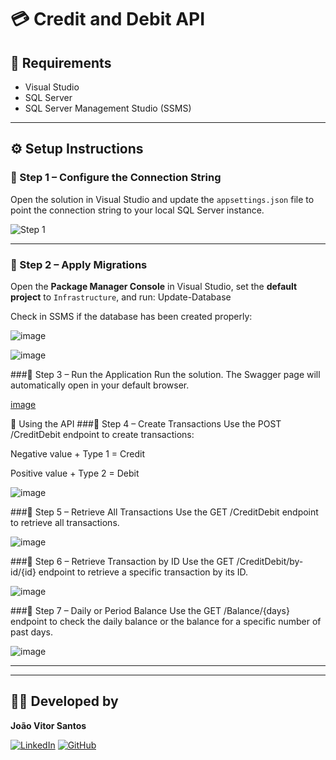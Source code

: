 # 💳 Credit and Debit API

## 🧰 Requirements

- Visual Studio  
- SQL Server  
- SQL Server Management Studio (SSMS)

---

## ⚙️ Setup Instructions

### 🔹 Step 1 – Configure the Connection String

Open the solution in Visual Studio and update the `appsettings.json` file to point the connection string to your local SQL Server instance.

![Step 1](https://github.com/joaovtrsantos/CreditoDebitoAPI/assets/57101445/d0cf6919-64f8-403c-a2b2-89d08b2e2b49)

---

### 🔹 Step 2 – Apply Migrations

Open the **Package Manager Console** in Visual Studio, set the **default project** to `Infrastructure`, and run: Update-Database

Check in SSMS if the database has been created properly:

![image](https://github.com/user-attachments/assets/49524bc5-9a17-49b6-9f5d-fd270edb7945)

![image](https://github.com/user-attachments/assets/bb9b63ec-e555-44fa-9fff-598d51c0a569)

###🔹 Step 3 – Run the Application
Run the solution. The Swagger page will automatically open in your default browser.

[image](https://github.com/user-attachments/assets/058f3587-128c-48de-a535-bece14e5642e)

🚀 Using the API
###🔸 Step 4 – Create Transactions
Use the POST /CreditDebit endpoint to create transactions:

Negative value + Type 1 = Credit

Positive value + Type 2 = Debit

![image](https://github.com/user-attachments/assets/fc40feaf-cb48-41ce-a622-47379d9f7aec)

###🔸 Step 5 – Retrieve All Transactions
Use the GET /CreditDebit endpoint to retrieve all transactions.

![image](https://github.com/user-attachments/assets/10d7f176-3901-4cbc-b712-072c7bd4a004)

###🔸 Step 6 – Retrieve Transaction by ID
Use the GET /CreditDebit/by-id/{id} endpoint to retrieve a specific transaction by its ID.

![image](https://github.com/user-attachments/assets/b766d6ad-02f8-426e-bc42-36761ad83c70)

###🔸 Step 7 – Daily or Period Balance
Use the GET /Balance/{days} endpoint to check the daily balance or the balance for a specific number of past days.

![image](https://github.com/user-attachments/assets/615cb268-9eeb-4688-95b9-0efad940b075)

---

---

## 👨‍💻 Developed by

**João Vitor Santos**

[![LinkedIn](https://img.shields.io/badge/LinkedIn-blue?logo=linkedin&style=for-the-badge)](https://www.linkedin.com/in/jo%C3%A3o-vitor-d-13032413b/)
[![GitHub](https://img.shields.io/badge/GitHub-black?logo=github&style=for-the-badge)](https://github.com/joaovtrsantos)

